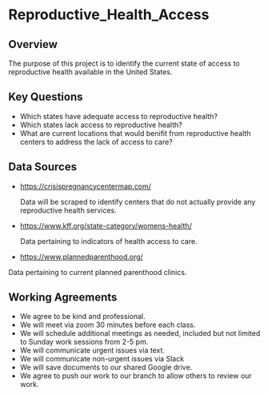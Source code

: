 # Reproductive_Health_Access

## Overview
The purpose of this project is to identify the current state of access to reproductive health available in the United States. 

## Key Questions
* Which states have adequate access to reproductive health?
* Which states lack access to reproductive health?
* What are current locations that would benifit from reproductive health centers to address the lack of access to care?

## Data Sources

* https://crisispregnancycentermap.com/

    Data will be scraped to identify centers that do not actually provide any reproductive health services. 

* https://www.kff.org/state-category/womens-health/

    Data pertaining to indicators of health access to care. 

* https://www.plannedparenthood.org/

Data pertaining to current planned parenthood clinics.



## Working Agreements 
* We agree to be kind and professional.
* We will meet via zoom 30 minutes before each class.
* We will schedule additional meetings as needed, included but not limited to Sunday work sessions from 2-5 pm. 
* We will communicate urgent issues via text.
* We will communicate non-urgent issues via Slack
* We will save documents to our shared Google drive. 
* We agree to push our work to our branch to allow others to review our work. 


